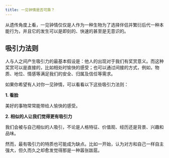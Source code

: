 ```yaml
---
title: 一见钟情是否可靠？
---
```


从遗传角度上看，一见钟情仅仅是人作为一种生物为了选择伴侣并繁衍后代一种本能行为，并且它的发生可以是即刻的、快速的甚至是无意识的。

## 吸引力法则

人与人之间产生吸引力的最基本假设是：他人的出现对于我们有奖赏意义。而这种奖赏可以是直接的，比如相处时愉快的感受；也可以通过间接的方式，例如，物质、地位、情感等满足我们的安全、归属及信任等需求。

如果你希望有人对你一见钟情，可以看看以下这些吸引力法则：

**1. 看脸**

美好的事物常常能带给人愉快的感受。

**2. 相似的人让我们觉得更有吸引力**

我们会被与自己相似的人吸引，不论是人格特征、价值观、经历还是背景、兴趣和品味。

然而，最有吸引力的特质也可能成为缺点。比如一开始，认为对方和自己一样自主强大，但久而久之却愈发觉得那是一种嚣张跋扈。